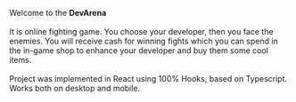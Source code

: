 Welcome to the <b>DevArena</b><br /><br />
It is online fighting game. You choose your developer, then you face the enemies. You will receive cash for winning fights which you can spend in
 the in-game shop to enhance your developer and buy them some cool items.<br /><br />
 Project was implemented in React using 100% Hooks, based on Typescript. Works both on desktop and mobile.